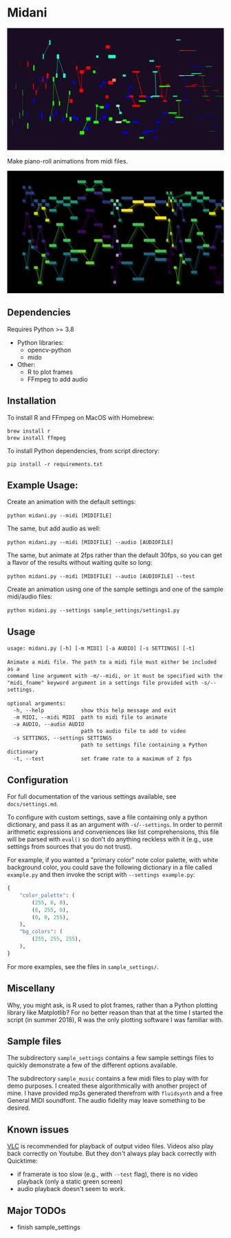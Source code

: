 # Midani

![Demo frame](docs/resources/demo_frame.png)

Make piano-roll animations from midi files.

![Another demo frame](docs/resources/demo_frame2.png)

## Dependencies

Requires Python >= 3.8

- Python libraries:
    - opencv-python
    - mido
- Other:
    - R to plot frames
    - FFmpeg to add audio

## Installation

To install R and FFmpeg on MacOS with Homebrew:

```
brew install r
brew install ffmpeg
```

To install Python dependencies, from script directory:

```
pip install -r requirements.txt
```

## Example Usage:

Create an animation with the default settings:

`python midani.py --midi [MIDIFILE]`

The same, but add audio as well:

`python midani.py --midi [MIDIFILE] --audio [AUDIOFILE]`

The same, but animate at 2fps rather than the default 30fps, so you can get a flavor of the results without waiting quite so long:

`python midani.py --midi [MIDIFILE] --audio [AUDIOFILE] --test`

Create an animation using one of the sample settings and one of the sample midi/audio files:

`python midani.py --settings sample_settings/settings1.py`

## Usage

```
usage: midani.py [-h] [-m MIDI] [-a AUDIO] [-s SETTINGS] [-t]

Animate a midi file. The path to a midi file must either be included as a
command line argument with -m/--midi, or it must be specified with the
"midi_fname" keyword argument in a settings file provided with -s/--settings.

optional arguments:
  -h, --help            show this help message and exit
  -m MIDI, --midi MIDI  path to midi file to animate
  -a AUDIO, --audio AUDIO
                        path to audio file to add to video
  -s SETTINGS, --settings SETTINGS
                        path to settings file containing a Python dictionary
  -t, --test            set frame rate to a maximum of 2 fps
```

## Configuration

For full documentation of the various settings available, see `docs/settings.md`.

To configure with custom settings, save a file containing only a python dictionary, and pass it as an argument with `-s`/`--settings`. In order to permit arithmetic expressions and conveniences like list comprehensions, this file will be parsed with `eval()` so don't do anything reckless with it (e.g., use settings from sources that you do not trust).

For example, if you wanted a "primary color" note color palette, with white background color, you could save the following dictionary in a file called `example.py` and then invoke the script with `--settings example.py`:

```python
{
    "color_palette": (
        (255, 0, 0),
        (0, 255, 0),
        (0, 0, 255),
    ),
    "bg_colors": (
        (255, 255, 255),
    ),
}
```

For more examples, see the files in `sample_settings/`.

## Miscellany

Why, you might ask, is R used to plot frames, rather than a Python plotting library like Matplotlib? For no better reason than that at the time I started the script (in summer 2018), R was the only plotting software I was familiar with.

## Sample files

The subdirectory `sample_settings` contains a few sample settings files to quickly demonstrate a few of the different options available.

The subdirectory `sample_music` contains a few midi files to play with for demo purposes. I created these algorithmically with another project of mine. I have provided mp3s generated therefrom with `fluidsynth` and a free General MIDI soundfont. The audio fidelity may leave something to be desired.

## Known issues

[VLC](https://www.videolan.org/vlc/index.html) is recommended for playback of output video files. Videos also play back correctly on Youtube. But they don't always play back correctly with Quicktime:

- if framerate is too slow (e.g., with `--test` flag), there is no video playback (only a static green screen)
- audio playback doesn't seem to work.



## Major TODOs

- finish sample_settings

